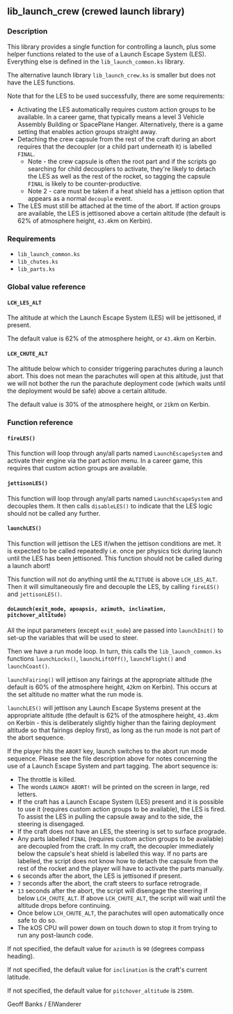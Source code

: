## lib\_launch\_crew (crewed launch library)

### Description

This library provides a single function for controlling a launch, plus some helper functions related to the use of a Launch Escape System (LES). Everything else is defined in the `lib_launch_common.ks` library.

The alternative launch library `lib_launch_crew.ks` is smaller but does not have the LES functions.

Note that for the LES to be used successfully, there are some requirements:
* Activating the LES automatically requires custom action groups to be available. In a career game, that typically means a level 3 Vehicle Assembly Building or SpacePlane Hanger. Alternatively, there is a game setting that enables action groups straight away.
* Detaching the crew capsule from the rest of the craft during an abort requires that the decoupler (or a child part underneath it) is labelled `FINAL`. 
  * Note - the crew capsule is often the root part and if the scripts go searching for child decouplers to activate, they're likely to detach the LES as well as the rest of the rocket, so tagging the capsule `FINAL` is likely to be counter-productive.
  * Note 2 - care must be taken if a heat shield has a jettison option that appears as a normal `decouple` event.
* The LES must still be attached at the time of the abort. If action groups are available, the LES is jettisoned above a certain altitude (the default is 62% of atmosphere height, `43.4`km on Kerbin).

### Requirements

 * `lib_launch_common.ks`
 * `lib_chutes.ks`
 * `lib_parts.ks`

### Global value reference

#### `LCH_LES_ALT`

The altitude at which the Launch Escape System (LES) will be jettisoned, if present.

The default value is 62% of the atmosphere height, or `43.4`km on Kerbin.

#### `LCH_CHUTE_ALT`

The altitude below which to consider triggering parachutes during a launch abort. This does not mean the parachutes will open at this altitude, just that we will not bother the run the parachute deployment code (which waits until the deployment would be safe) above a certain altitude.

The default value is 30% of the atmosphere height, or `21`km on Kerbin.

### Function reference

#### `fireLES()`

This function will loop through any/all parts named `LaunchEscapeSystem` and activate their engine via the part action menu. In a career game, this requires that custom action groups are available.

#### `jettisonLES()`

This function will loop through any/all parts named `LaunchEscapeSystem` and decouples them. It then calls `disableLES()` to indicate that the LES logic should not be called any further.

#### `launchLES()`

This function will jettison the LES if/when the jettison conditions are met. It is expected to be called repeatedly i.e. once per physics tick during launch until the LES has been jettisoned. This function should not be called during a launch abort!

This function will not do anything until the `ALTITUDE` is above `LCH_LES_ALT`. Then it will simultaneously fire and decouple the LES, by calling `fireLES()` and `jettisonLES()`.

#### `doLaunch(exit_mode, apoapsis, azimuth, inclination, pitchover_altitude)`

All the input parameters (except `exit_mode`) are passed into `launchInit()` to set-up the variables that will be used to steer.

Then we have a run mode loop. In turn, this calls the `lib_launch_common.ks` functions `launchLocks()`, `launchLiftOff()`, `launchFlight()` and `launchCoast()`.

`launchFairing()` will jettison any fairings at the appropriate altitude (the default is 60% of the atmosphere height, `42`km on Kerbin). This occurs at the set altitude no matter what the run mode is.

`launchLES()` will jettison any Launch Escape Systems present at the appropriate altitude (the default is 62% of the atmosphere height, `43.4`km on Kerbin - this is deliberately slightly higher than the fairing deployment altitude so that fairings deploy first), as long as the run mode is not part of the abort sequence.

If the player hits the `ABORT` key, launch switches to the abort run mode sequence. Please see the file description above for notes concerning the use of a Launch Escape System and part tagging. The abort sequence is:

* The throttle is killed.
* The words `LAUNCH ABORT!` will be printed on the screen in large, red letters.
* If the craft has a Launch Escape System (LES) present and it is possible to use it (requires custom action groups to be available), the LES is fired. To assist the LES in pulling the capsule away and to the side, the steering is disengaged.
* If the craft does not have an LES, the steering is set to surface prograde.
* Any parts labelled `FINAL` (requires custom action groups to be available) are decoupled from the craft. In my craft, the decoupler immediately below the capsule's heat shield is labelled this way. If no parts are labelled, the script does not know how to detach the capsule from the rest of the rocket and the player will have to activate the parts manually.
* `6` seconds after the abort, the LES is jettisoned if present.
* `7` seconds after the abort, the craft steers to surface retrograde.
* `13` seconds after the abort, the script will disengage the steering if below `LCH_CHUTE_ALT`. If above `LCH_CHUTE_ALT`, the script will wait until the altitude drops before continuing.
* Once below `LCH_CHUTE_ALT`, the parachutes will open automatically once safe to do so.
* The kOS CPU will power down on touch down to stop it from trying to run any post-launch code.

If not specified, the default value for `azimuth` is `90` (degrees compass heading).

If not specified, the default value for `inclination` is the craft's current latitude.

If not specified, the default value for `pitchover_altitude` is `250`m.

Geoff Banks / ElWanderer
